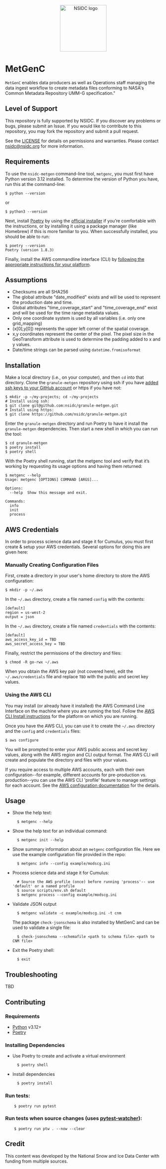 <p align="center">
  <img alt="NSIDC logo" src="https://nsidc.org/themes/custom/nsidc/logo.svg" width="150" />
</p>

# MetGenC

`MetGenC` enables data producers as well as Operations staff managing the
data ingest workflow to create metadata files conforming to
NASA's Common Metadata Repository UMM-G specification."

## Level of Support

This repository is fully supported by NSIDC. If you discover any problems or bugs,
please submit an Issue. If you would like to contribute to this repository, you may fork
the repository and submit a pull request.

See the [LICENSE](LICENSE) for details on permissions and warranties. Please contact
nsidc@nsidc.org for more information.

## Requirements

To use the `nsidc-metgen` command-line tool, `metgenc`, you must first have
Python version 3.12 installed. To determine the version of Python you have, run
this at the command-line:

    $ python --version

or

    $ python3 --version

Next, install [Poetry](https://python-poetry.org/) by using the [official
installer](https://python-poetry.org/docs/#installing-with-the-official-installer)
if you’re comfortable with the instructions, or by installing it using a package
manager (like Homebrew) if this is more familiar to you. When successfully
installed, you should be able to run:

    $ poetry --version
    Poetry (version 1.8.3)

Finally, install the AWS commandline interface (CLI) by [following the appropriate
instructions for your platform](https://docs.aws.amazon.com/cli/latest/userguide/getting-started-install.html).

## Assumptions

- Checksums are all SHA256
- The global attribute "date_modified" exists and will be used to represent
  the production date and time.
- Global attributes "time_coverage_start" and "time_coverage_end" exist and
  will be used for the time range metadata values.
- Only one coordinate system is used by all variables (i.e. only one grid_mapping)
- (x[0],y[0]) represents the upper left corner of the spatial coverage.
- x,y coordinates represent the center of the pixel. The pixel size in the
  GeoTransform attribute is used to determine the padding added to x and y values.
- Date/time strings can be parsed using `datetime.fromisoformat`

## Installation

Make a local directory (i.e., on your computer), and then `cd` into that
directory. Clone the `granule-metgen` repository using ssh if you have [added
ssh keys to your GitHub
account](https://docs.github.com/en/authentication/connecting-to-github-with-ssh/adding-a-new-ssh-key-to-your-github-account)
or https if you have not:

    $ mkdir -p ~/my-projects; cd ~/my-projects
    # Install using ssh:
    $ git clone git@github.com:nsidc/granule-metgen.git
    # Install using https:
    $ git clone https://github.com/nsidc/granule-metgen.git

Enter the `granule-metgen` directory and run Poetry to have it install the `granule-metgen` dependencies. Then start a new shell in which you can run the tool:

    $ cd granule-metgen
    $ poetry install
    $ poetry shell

With the Poetry shell running, start the metgenc tool and verify that it’s working by requesting its usage options and having them returned:

    $ metgenc --help
    Usage: metgenc [OPTIONS] COMMAND [ARGS]...

    Options:
      --help  Show this message and exit.

    Commands:
      info
      init
      process

## AWS Credentials

In order to process science data and stage it for Cumulus, you must first create & setup your AWS
credentials. Several options for doing this are given here:

### Manually Creating Configuration Files

First, create a directory in your user's home directory to store the AWS configuration:

    $ mkdir -p ~/.aws

In the `~/.aws` directory, create a file named `config` with the contents:

    [default]
    region = us-west-2
    output = json

In the `~/.aws` directory, create a file named `credentials` with the contents:

    [default]
    aws_access_key_id = TBD
    aws_secret_access_key = TBD

Finally, restrict the permissions of the directory and files:

    $ chmod -R go-rwx ~/.aws

When you obtain the AWS key pair (not covered here), edit the `~/.aws/credentials` file
and replace `TBD` with the public and secret key values.

### Using the AWS CLI

You may install (or already have it installed) the AWS Command Line Interface on the
machine where you are running the tool. Follow the 
[AWS CLI Install instructions](https://docs.aws.amazon.com/cli/latest/userguide/getting-started-install.html)
for the platform on which you are running.

Once you have the AWS CLI, you can use it to create the `~/.aws` directory and the
`config` and `credentials` files:

    $ aws configure

You will be prompted to enter your AWS public access and secret key values, along with
the AWS region and CLI output format. The AWS CLI will create and populate the directory
and files with your values.

If you require access to multiple AWS accounts, each with their own configuration--for
example, different accounts for pre-production vs. production--you can use the AWS CLI
'profile' feature to manage settings for each account. See the [AWS configuration 
documentation](https://docs.aws.amazon.com/cli/latest/userguide/cli-configure-files.html#cli-configure-files-using-profiles)
for the details.

## Usage

* Show the help text:

        $ metgenc --help

* Show the help text for an individual command:

        $ metgenc init --help

* Show summary information about an `metgenc` configuration file. Here we use the example configuration file provided in the repo:

        $ metgenc info --config example/modscg.ini

* Process science data and stage it for Cumulus:

        # Source the AWS profile (once) before running 'process'-- use 'default' or a named profile
        $ source scripts/env.sh default
        $ metgenc process --config example/modscg.ini

* Validate JSON output

        $ metgenc validate -c example/modscg.ini -t cnm

  The package `check-jsonschema` is also installed by MetGenC and can be used to validate a single file:

        $ check-jsonschema --schemafile <path to schema file> <path to CNM file>

* Exit the Poetry shell:

        $ exit

## Troubleshooting

TBD

## Contributing

### Requirements

* [Python](https://www.python.org/) v3.12+
* [Poetry](https://python-poetry.org/docs/#installing-with-the-official-installer)

### Installing Dependencies

* Use Poetry to create and activate a virtual environment

        $ poetry shell

* Install dependencies

        $ poetry install

### Run tests:

        $ poetry run pytest

### Run tests when source changes (uses [pytest-watcher](https://github.com/olzhasar/pytest-watcher)):

        $ poetry run ptw . --now --clear

## Credit

This content was developed by the National Snow and Ice Data Center with funding from
multiple sources.
